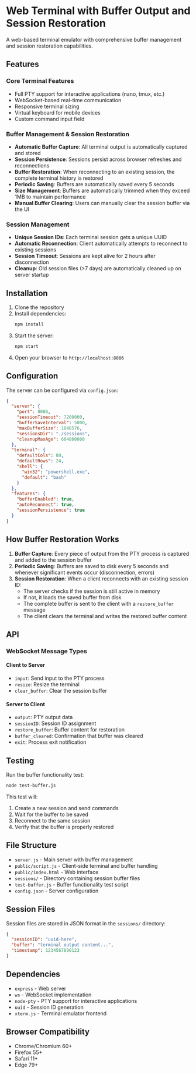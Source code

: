 # Web Terminal with Buffer Output and Session Restoration

A web-based terminal emulator with comprehensive buffer management and session restoration capabilities.

## Features

### Core Terminal Features
- Full PTY support for interactive applications (nano, tmux, etc.)
- WebSocket-based real-time communication
- Responsive terminal sizing
- Virtual keyboard for mobile devices
- Custom command input field

### Buffer Management & Session Restoration
- **Automatic Buffer Capture**: All terminal output is automatically captured and stored
- **Session Persistence**: Sessions persist across browser refreshes and reconnections
- **Buffer Restoration**: When reconnecting to an existing session, the complete terminal history is restored
- **Periodic Saving**: Buffers are automatically saved every 5 seconds
- **Size Management**: Buffers are automatically trimmed when they exceed 1MB to maintain performance
- **Manual Buffer Clearing**: Users can manually clear the session buffer via the UI

### Session Management
- **Unique Session IDs**: Each terminal session gets a unique UUID
- **Automatic Reconnection**: Client automatically attempts to reconnect to existing sessions
- **Session Timeout**: Sessions are kept alive for 2 hours after disconnection
- **Cleanup**: Old session files (>7 days) are automatically cleaned up on server startup

## Installation

1. Clone the repository
2. Install dependencies:
   ```bash
   npm install
   ```
3. Start the server:
   ```bash
   npm start
   ```
4. Open your browser to `http://localhost:8086`

## Configuration

The server can be configured via `config.json`:

```json
{
  "server": {
    "port": 8086,
    "sessionTimeout": 7200000,
    "bufferSaveInterval": 5000,
    "maxBufferSize": 1048576,
    "sessionsDir": "./sessions",
    "cleanupMaxAge": 604800000
  },
  "terminal": {
    "defaultCols": 80,
    "defaultRows": 24,
    "shell": {
      "win32": "powershell.exe",
      "default": "bash"
    }
  },
  "features": {
    "bufferEnabled": true,
    "autoReconnect": true,
    "sessionPersistence": true
  }
}
```

## How Buffer Restoration Works

1. **Buffer Capture**: Every piece of output from the PTY process is captured and added to the session buffer
2. **Periodic Saving**: Buffers are saved to disk every 5 seconds and whenever significant events occur (disconnection, errors)
3. **Session Restoration**: When a client reconnects with an existing session ID:
   - The server checks if the session is still active in memory
   - If not, it loads the saved buffer from disk
   - The complete buffer is sent to the client with a `restore_buffer` message
   - The client clears the terminal and writes the restored buffer content

## API

### WebSocket Message Types

#### Client to Server
- `input`: Send input to the PTY process
- `resize`: Resize the terminal
- `clear_buffer`: Clear the session buffer

#### Server to Client
- `output`: PTY output data
- `sessionID`: Session ID assignment
- `restore_buffer`: Buffer content for restoration
- `buffer_cleared`: Confirmation that buffer was cleared
- `exit`: Process exit notification

## Testing

Run the buffer functionality test:
```bash
node test-buffer.js
```

This test will:
1. Create a new session and send commands
2. Wait for the buffer to be saved
3. Reconnect to the same session
4. Verify that the buffer is properly restored

## File Structure

- `server.js` - Main server with buffer management
- `public/script.js` - Client-side terminal and buffer handling
- `public/index.html` - Web interface
- `sessions/` - Directory containing session buffer files
- `test-buffer.js` - Buffer functionality test script
- `config.json` - Server configuration

## Session Files

Session files are stored in JSON format in the `sessions/` directory:

```json
{
  "sessionID": "uuid-here",
  "buffer": "terminal output content...",
  "timestamp": 1234567890123
}
```

## Dependencies

- `express` - Web server
- `ws` - WebSocket implementation
- `node-pty` - PTY support for interactive applications
- `uuid` - Session ID generation
- `xterm.js` - Terminal emulator frontend

## Browser Compatibility

- Chrome/Chromium 60+
- Firefox 55+
- Safari 11+
- Edge 79+

